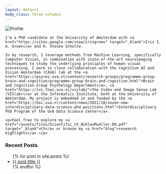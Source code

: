 ```yaml
---
layout: default
body_class: three-columns
---
```


<!-- Left: Image -->
<div class="left-column">
  <img src="{{ '/assets/imgs/me.jpg' | relative_url }}" alt="Profile">
</div>

<!-- Middle: Page content -->
<div class="middle-column">
  
    I'm a PhD candidate at the University of Amsterdam with <a href="https://sites.google.com/view/irisgroen" target="_blank">Iris I. A. Groen</a> and H. Steven Scholte.
        
    In my research, I leverage methods from Machine Learning, specifically Computer Vision, in combination with state-of-the-art neuroimaging techniques to study the underlying principles of human visual processing. I work in close collaboration with the Cognitive AI and Vision Amsterdam (CAVA) lab at the <a href="https://psyres.uva.nl/content/research-groups/programme-group-brain-and-cognition/programme-group-brain-and-cognition.html">Brain and Cognition Group Psychology Department</a>, <a href="https://ivi.fnwi.uva.nl/vislab/">the Video and Image Sense Lab (VISlab)</a> at the Informatics Institute, both at the University of Amsterdam. My project is embedded in and funded by the <a href="https://dsc.uva.nl/content/news/2021/10/seven-new-interdisciplinary-data-science-phd-positions.html">Interdisciplinary PhD Program of the UvA Data Science Center</a>.
        
    <p>Feel free to explore my <a href="/assets/files/Scientific_CV_NiklasMueller-EN.pdf" target="_blank">CV</a> or browse my <a href="blog">research highlights</a>.</p>

</div>

<!-- Right: Blog post headers -->
<div class="right-column">
  <h3>Recent Posts</h3>
  <ul>
    {% for post in site.posts %}
      <li><a href="{{ post.url | relative_url }}">{{ post.title }}</a></li>
    {% endfor %}
  </ul>
</div>
